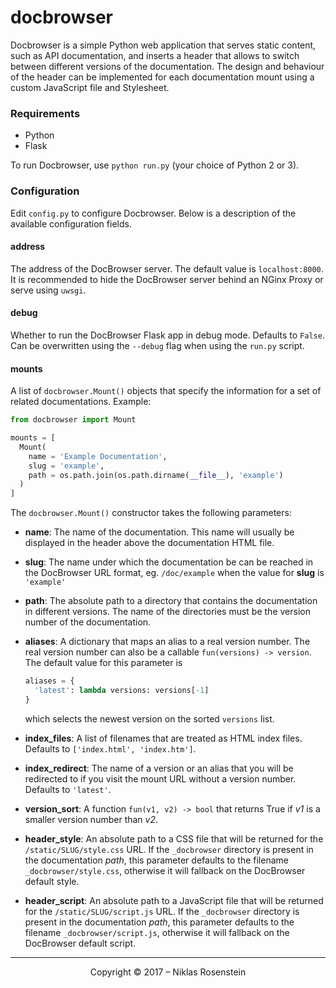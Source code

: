 # docbrowser

Docbrowser is a simple Python web application that serves static content, such
as API documentation, and inserts a header that allows to switch between
different versions of the documentation. The design and behaviour of the header
can be implemented for each documentation mount using a custom JavaScript file
and Stylesheet.

### Requirements

- Python
- Flask

To run Docbrowser, use `python run.py` (your choice of Python 2 or 3).

### Configuration

Edit `config.py` to configure Docbrowser. Below is a description of the
available configuration fields.

#### address

The address of the DocBrowser server. The default value is `localhost:8000`.
It is recommended to hide the DocBrowser server behind an NGinx Proxy or serve
using `uwsgi`.

#### debug

Whether to run the DocBrowser Flask app in debug mode. Defaults to `False`.
Can be overwritten using the `--debug` flag when using the `run.py` script.

#### mounts

A list of `docbrowser.Mount()` objects that specify the information for a set
of related documentations. Example:

```python
from docbrowser import Mount

mounts = [
  Mount(
    name = 'Example Documentation',
    slug = 'example',
    path = os.path.join(os.path.dirname(__file__), 'example')
  )
]
```

The `docbrowser.Mount()` constructor takes the following parameters:

- **name**: The name of the documentation. This name will usually be displayed
  in the header above the documentation HTML file.
- **slug**: The name under which the documentation be can be reached in the
  DocBrowser URL format, eg. `/doc/example` when the value for **slug** is
  `'example'`
- **path**: The absolute path to a directory that contains the documentation
  in different versions. The name of the directories must be the version number
  of the documentation.
- **aliases**: A dictionary that maps an alias to a real version number. The
  real version number can also be a callable `fun(versions) -> version`. The
  default value for this parameter is

    ```python
    aliases = {
      'latest': lambda versions: versions[-1]
    }
    ```

  which selects the newest version on the sorted `versions` list.
- **index_files**: A list of filenames that are treated as HTML index files.
  Defaults to `['index.html', 'index.htm']`.
- **index_redirect**: The name of a version or an alias that you will be
  redirected to if you visit the mount URL without a version number. Defaults
  to `'latest'`.
- **version_sort**: A function `fun(v1, v2) -> bool` that returns True if
  *v1* is a smaller version number than *v2*.
- **header_style**: An absolute path to a CSS file that will be returned for
  the `/static/SLUG/style.css` URL. If the `_docbrowser` directory is present
  in the documentation *path*, this parameter defaults to the filename
  `_docbrowser/style.css`, otherwise it will fallback on the DocBrowser default
  style.
- **header_script**: An absolute path to a JavaScript file that will be returned
  for the `/static/SLUG/script.js` URL. If the `_docbrowser` directory is
  present in the documentation *path*, this parameter defaults to the filename
  `_docbrowser/script.js`, otherwise it will fallback on the DocBrowser default
  script.

---

<p align="center">Copyright &copy; 2017 &ndash; Niklas Rosenstein</p>
